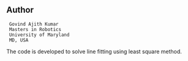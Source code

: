 Author
--
     Govind Ajith Kumar
     Masters in Robotics
     University of Maryland
     MD, USA
   
The code is developed to solve line fitting using least square method.  
